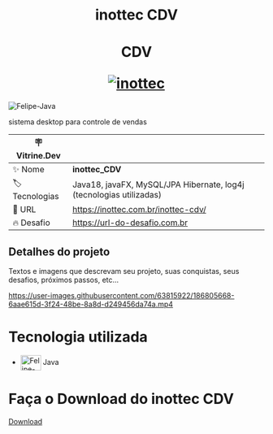 <h1 align="center">inottec CDV</h1>

<h1 align="center">
  <p align="center">CDV</p>
  <a href="https://inottec.com.br"><img src="https://user-images.githubusercontent.com/63815922/216737345-dd7dd7e7-2328-423f-aaea-e0ae329cb87e.png?text=inottec-CDV#vitrinedev" alt="inottec"></a>
</h1>

 <img align="center" alt="Felipe-Java" src="https://user-images.githubusercontent.com/63815922/216737345-dd7dd7e7-2328-423f-aaea-e0ae329cb87e.png">

sistema desktop para controle de vendas

| :placard: Vitrine.Dev |     |
| -------------  | --- |
| :sparkles: Nome        | **inottec_CDV**
| :label: Tecnologias | Java18, javaFX, MySQL/JPA Hibernate, log4j (tecnologias utilizadas)
| :rocket: URL         | https://inottec.com.br/inottec-cdv/
| :fire: Desafio     | https://url-do-desafio.com.br

<!-- Inserir imagem com a #vitrinedev ao final do link -->


## Detalhes do projeto

Textos e imagens que descrevam seu projeto, suas conquistas, seus desafios, próximos passos, etc...



https://user-images.githubusercontent.com/63815922/186805668-6aae615d-3f24-48be-8a8d-d249456da74a.mp4





#  Tecnologia utilizada
     
  *  <img align="center" alt="Felipe-Java" height="30" width="40" src="https://cdn.jsdelivr.net/gh/devicons/devicon/icons/java/java-original.svg"> Java

#  Faça o Download do inottec CDV
 [Download](https://inottec.com.br/inottec-cdv/)

